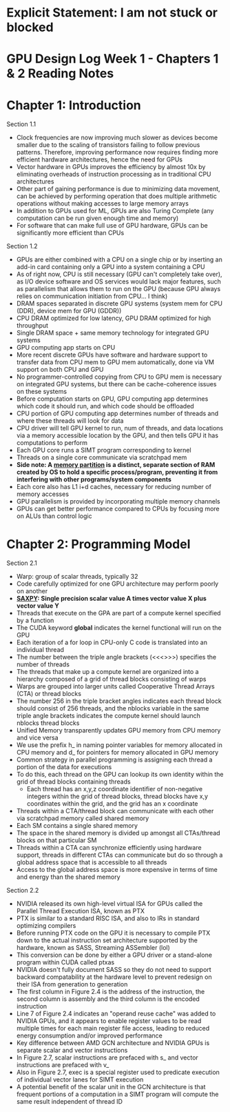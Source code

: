 # Explicit Statement: I am not stuck or blocked
# GPU Design Log Week 1 - Chapters 1 & 2 Reading Notes
# Chapter 1: Introduction
Section 1.1
- Clock  frequencies are now improving much slower as devices become smaller due to the scaling of transistors failing to follow previous patterns. Therefore, improving performance now requires finding more efficient hardware architectures, hence the need for GPUs
- Vector hardware in GPUs improves the efficiency by almost 10x by eliminating overheads of instruction processing as in traditional CPU architectures
- Other part of gaining performance is due to minimizing data movement, can be achieved by performing operation that does multiple arithmetic operations without making accesses to large memory arrays
- In addition to GPUs used for ML, GPUs are also Turing Complete (any computation can be run given enough time and memory)
- For software that can make full use of GPU hardware, GPUs can be significantly more efficient than CPUs
  
Section 1.2
- GPUs are either combined with a CPU on a single chip or by inserting an add-in card containing only a GPU into a system containing a CPU
- As of right now, CPU is still necessary (GPU can't completely take over), as I/O device software and OS services would lack major features, such as parallelism that allows them to run on the GPU (because GPU always relies on communication initiation from CPU... I think)
- DRAM spaces separated in discrete GPU systems (system mem for CPU (DDR), device mem for GPU (GDDR))
- CPU DRAM optimized for low latency, GPU DRAM optimized for high throughput
- Single DRAM space + same memory technology for integrated GPU systems
- GPU computing app starts on CPU
- More recent discrete GPUs have software and hardware support to transfer data from CPU mem to GPU mem automatically, done via VM support on both CPU and GPU
- No programmer-controlled copying from CPU to GPU mem is necessary on integrated GPU systems, but there can be cache-coherence issues on these systems
- Before computation starts on GPU, GPU computing app determines which code it should run, and which code should be offloaded
- CPU portion of GPU computing app determines number of threads and where these threads will look for data
- CPU driver will tell GPU kernel to run, num of threads, and data locations via a memory accessible location by the GPU, and then tells GPU it has computations to perform
- Each GPU core runs a SIMT program corresponding to kernel
- Threads on a single core communicate via scratchpad mem
- **Side note:  A <u>memory partition</u> is a distinct, separate section of RAM created by OS to hold a specific process/program, preventing it from interfering with other programs/system components**
- Each core also has L1 i+d caches, necessary for reducing number of memory accesses
- GPU parallelism is provided by incorporating multiple memory channels
- GPUs can get better performance compared to CPUs by focusing more on ALUs than control logic

# Chapter 2: Programming Model
Section 2.1
- Warp: group of scalar threads, typically 32
- Code carefully optimized for one GPU architecture may perform poorly on another
- **<u>SAXPY</u>: Single precision scalar value A times vector value X plus vector value Y**
- Threads that execute on the GPA are part of a compute kernel specified by a function
- The CUDA keyword __global__ indicates the kernel functional will run on the GPU
- Each iteration of a for loop in CPU-only C code is translated into an individual thread
- The number between the triple angle brackets (<<<>>>) specifies the number of threads 
- The threads that make up a compute kernel are organized
into a hierarchy composed of a grid of thread blocks consisting of warps
- Warps are grouped into larger units called Cooperative Thread Arrays (CTA) or thread blocks
- The number 256 in the triple bracket angles indicates each thread block should consist of 256 threads, and the nblocks variable in the same triple angle brackets indicates the compute kernel should launch nblocks thread blocks
- Unified Memory transparently updates GPU memory from CPU memory and vice versa
- We use the prefix h_ in naming pointer variables for memory allocated in CPU memory and d_ for pointers for memory allocated in GPU memory
- Common strategy in parallel programming is assigning each thread a portion of the data for executions
- To do this, each thread on the GPU can lookup its own identity within the grid of thread blocks containing threads
  - Each thread has an x,y,z coordinate identifier of non-negative integers within the grid of thread blocks, thread blocks have x,y coordinates within the grid, and the grid has an x coordinate
- Threads within a CTA/thread block can communicate with each other via scratchpad memory called shared memory
- Each SM contains a single shared memory
- The space in the shared memory is divided up amongst all CTAs/thread blocks on that particular SM
- Threads within a CTA can synchronize efficiently using hardware support, threads in different CTAs can communicate but do so through a global address space that is accessible to all threads
- Access to the global address space is more expensive in terms of time and energy than the shared memory

Section 2.2
- NVIDIA released its own high-level virtual ISA for GPUs called the Parallel Thread Execution ISA, known as PTX
- PTX is similar to a standard RISC ISA, and also to IRs in standard optimizing compilers
- Before running PTX code on the GPU it is necessary to compile PTX down to the actual instruction set architecture supported by the hardware, known as SASS, Streaming ASSembler (lol)
- This conversion can be done by either a GPU driver or a stand-alone program within CUDA called ptxas
- NVIDIA doesn't fully document SASS so they do not need to support backward compatability at the hardware level to prevent redesign on their ISA from generation to generation
- The first column in Figure 2.4 is the address of the instruction, the second column is assembly and the third column is the encoded instruction
- Line 7 of Figure 2.4 indicates an "operand reuse cache" was added to NVIDIA GPUs, and it appears to enable register values to be read multiple times for each main register file access, leading to reduced energy consumption and/or improved performance
- Key difference between AMD GCN architecture and NVIDIA GPUs is separate scalar and vector instructions
-  In Figure 2.7, scalar instructions are prefaced with s_ and vector instructions are prefaced with v_
-  Also in Figure 2.7, exec is a special register used to predicate execution of individual vector lanes for SIMT execution 
-  A potential benefit of the scalar unit in the GCN architecture is that frequent portions of a computation in a SIMT program will compute the same result independent of thread ID
